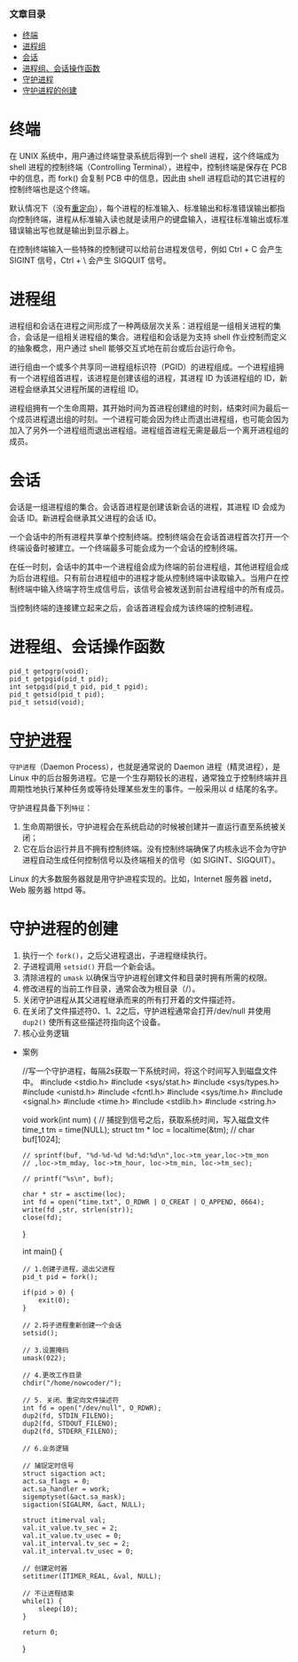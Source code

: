 ### 文章目录

*   [终端](#_1)
*   [进程组](#_8)
*   [会话](#_15)
*   [进程组、会话操作函数](#_24)
*   [守护进程](#_33)
*   [守护进程的创建](#_42)

终端
==

在 UNIX 系统中，用户通过终端登录系统后得到一个 shell 进程，这个终端成为 shell 进程的控制终端（Controlling Terminal），进程中，控制终端是保存在 PCB 中的信息，而 fork() 会复制 PCB 中的信息，因此由 shell 进程启动的其它进程的控制终端也是这个终端。

默认情况下（没有[重定向](https://so.csdn.net/so/search?q=%E9%87%8D%E5%AE%9A%E5%90%91&spm=1001.2101.3001.7020)），每个进程的标准输入、标准输出和标准错误输出都指向控制终端，进程从标准输入读也就是读用户的键盘输入，进程往标准输出或标准错误输出写也就是输出到显示器上。

在控制终端输入一些特殊的控制键可以给前台进程发信号，例如 Ctrl + C 会产生 SIGINT 信号，Ctrl + \ 会产生 SIGQUIT 信号。

进程组
===

进程组和会话在进程之间形成了一种两级层次关系：进程组是一组相关进程的集合，会话是一组相关进程组的集合。进程组和会话是为支持 shell 作业控制而定义的抽象概念，用户通过 shell 能够交互式地在前台或后台运行命令。

进行组由一个或多个共享同一进程组标识符（PGID）的进程组成。一个进程组拥有一个进程组首进程，该进程是创建该组的进程，其进程 ID 为该进程组的 ID，新进程会继承其父进程所属的进程组 ID。

进程组拥有一个生命周期，其开始时间为首进程创建组的时刻，结束时间为最后一个成员进程退出组的时刻。一个进程可能会因为终止而退出进程组，也可能会因为加入了另外一个进程组而退出进程组。进程组首进程无需是最后一个离开进程组的成员。

会话
==

会话是一组进程组的集合。会话首进程是创建该新会话的进程，其进程 ID 会成为会话 ID。新进程会继承其父进程的会话 ID。

一个会话中的所有进程共享单个控制终端。控制终端会在会话首进程首次打开一个终端设备时被建立。一个终端最多可能会成为一个会话的控制终端。

在任一时刻，会话中的其中一个进程组会成为终端的前台进程组，其他进程组会成为后台进程组。只有前台进程组中的进程才能从控制终端中读取输入。当用户在控制终端中输入终端字符生成信号后，该信号会被发送到前台进程组中的所有成员。

当控制终端的连接建立起来之后，会话首进程会成为该终端的控制进程。

进程组、会话操作函数
==========

    pid_t getpgrp(void);
    pid_t getpgid(pid_t pid);
    int setpgid(pid_t pid, pid_t pgid);
    pid_t getsid(pid_t pid);
    pid_t setsid(void);
    

[守护进程](https://so.csdn.net/so/search?q=%E5%AE%88%E6%8A%A4%E8%BF%9B%E7%A8%8B&spm=1001.2101.3001.7020)
====================================================================================================

`守护进程`（Daemon Process），也就是通常说的 Daemon 进程（精灵进程），是Linux 中的后台服务进程。它是一个生存期较长的进程，通常独立于控制终端并且周期性地执行某种任务或等待处理某些发生的事件。一般采用以 d 结尾的名字。

守护进程具备下列`特征`：

1.  生命周期很长，守护进程会在系统启动的时候被创建并一直运行直至系统被关闭；
2.  它在后台运行并且不拥有控制终端。没有控制终端确保了内核永远不会为守护进程自动生成任何控制信号以及终端相关的信号（如 SIGINT、SIGQUIT）。

Linux 的大多数服务器就是用守护进程实现的。比如，Internet 服务器 inetd，Web 服务器 httpd 等。

守护进程的创建
=======

1.  执行一个 `fork()`，之后父进程退出，子进程继续执行。
2.  子进程调用 `setsid()` 开启一个新会话。
3.  清除进程的 `umask` 以确保当守护进程创建文件和目录时拥有所需的权限。
4.  修改进程的当前工作目录，通常会改为根目录（/）。
5.  关闭守护进程从其父进程继承而来的所有打开着的文件描述符。
6.  在关闭了文件描述符0、1、2之后，守护进程通常会打开/dev/null 并使用 `dup2()` 使所有这些描述符指向这个设备。
7.  核心业务逻辑

*   案例

    //写一个守护进程，每隔2s获取一下系统时间，将这个时间写入到磁盘文件中。
    #include <stdio.h>
    #include <sys/stat.h>
    #include <sys/types.h>
    #include <unistd.h>
    #include <fcntl.h>
    #include <sys/time.h>
    #include <signal.h>
    #include <time.h>
    #include <stdlib.h>
    #include <string.h>
    
    void work(int num) {
        // 捕捉到信号之后，获取系统时间，写入磁盘文件
        time_t tm = time(NULL);
        struct tm * loc = localtime(&tm);
        // char buf[1024];
    
        // sprintf(buf, "%d-%d-%d %d:%d:%d\n",loc->tm_year,loc->tm_mon
        // ,loc->tm_mday, loc->tm_hour, loc->tm_min, loc->tm_sec);
    
        // printf("%s\n", buf);
    
        char * str = asctime(loc);
        int fd = open("time.txt", O_RDWR | O_CREAT | O_APPEND, 0664);
        write(fd ,str, strlen(str));
        close(fd);
    }
    
    int main() {
    
        // 1.创建子进程，退出父进程
        pid_t pid = fork();
    
        if(pid > 0) {
            exit(0);
        }
    
        // 2.将子进程重新创建一个会话
        setsid();
    
        // 3.设置掩码
        umask(022);
    
        // 4.更改工作目录
        chdir("/home/nowcoder/");
    
        // 5. 关闭、重定向文件描述符
        int fd = open("/dev/null", O_RDWR);
        dup2(fd, STDIN_FILENO);
        dup2(fd, STDOUT_FILENO);
        dup2(fd, STDERR_FILENO);
    
        // 6.业务逻辑
    
        // 捕捉定时信号
        struct sigaction act;
        act.sa_flags = 0;
        act.sa_handler = work;
        sigemptyset(&act.sa_mask);
        sigaction(SIGALRM, &act, NULL);
    
        struct itimerval val;
        val.it_value.tv_sec = 2;
        val.it_value.tv_usec = 0;
        val.it_interval.tv_sec = 2;
        val.it_interval.tv_usec = 0;
    
        // 创建定时器
        setitimer(ITIMER_REAL, &val, NULL);
    
        // 不让进程结束
        while(1) {
            sleep(10);
        }
    
        return 0;
    }